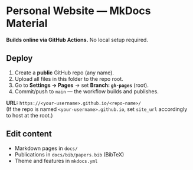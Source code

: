 # Personal Website — MkDocs Material

**Builds online via GitHub Actions.** No local setup required.

## Deploy
1. Create a **public** GitHub repo (any name).
2. Upload all files in this folder to the repo root.
3. Go to **Settings → Pages** → set **Branch: `gh-pages`** (root).
4. Commit/push to `main` — the workflow builds and publishes.

**URL:** `https://<your-username>.github.io/<repo-name>/`  
(If the repo is named `<your-username>.github.io`, set `site_url` accordingly to host at the root.)

## Edit content
- Markdown pages in `docs/`
- Publications in `docs/bib/papers.bib` (BibTeX)
- Theme and features in `mkdocs.yml`
